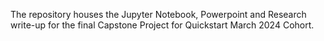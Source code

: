 The repository houses the Jupyter Notebook, Powerpoint and Research write-up for the final Capstone Project for Quickstart March 2024 Cohort.
